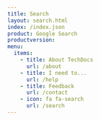 ```yaml
---
title: Search
layout: search.html
index: /index.json
product: Google Search
productversion:
menu:
  items:
    - title: About TechDocs
      url: /about
    - title: I need to...
      url: /help
    - title: Feedback
      url: /contact
    - icon: fa fa-search
      url: /search
---
```



